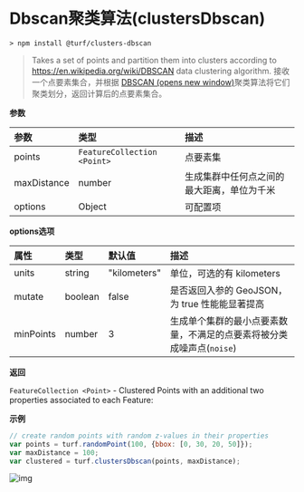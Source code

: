 # Dbscan聚类算法(clustersDbscan)

```
> npm install @turf/clusters-dbscan
```

> Takes a set of points and partition them into clusters according to https://en.wikipedia.org/wiki/DBSCAN data clustering algorithm.
> 接收一个点要素集合，并根据 [DBSCAN (opens new window)](https://baike.baidu.com/item/DBSCAN/4864716?fr=aladdin)聚类算法将它们聚类划分，返回计算后的点要素集合。

**参数**

| 参数        | 类型                        | 描述                                       |
| :---------- | :-------------------------- | :----------------------------------------- |
| points      | `FeatureCollection <Point>` | 点要素集                                   |
| maxDistance | number                      | 生成集群中任何点之间的最大距离，单位为千米 |
| options     | Object                      | 可配置项                                   |

**options选项**

| 属性      | 类型    | 默认值       | 描述                                                         |
| :-------- | :------ | :----------- | :----------------------------------------------------------- |
| units     | string  | "kilometers" | 单位，可选的有 kilometers                                    |
| mutate    | boolean | false        | 是否返回入参的 GeoJSON，为 true 性能能显著提高               |
| minPoints | number  | 3            | 生成单个集群的最小点要素数量，不满足的点要素将被分类成噪声点(`noise`) |

**返回**

`FeatureCollection <Point>` - Clustered Points with an additional two properties associated to each Feature:

**示例**

```js
// create random points with random z-values in their properties
var points = turf.randomPoint(100, {bbox: [0, 30, 20, 50]});
var maxDistance = 100;
var clustered = turf.clustersDbscan(points, maxDistance);
```

![img](https://pzy-images.oss-cn-hangzhou.aliyuncs.com/img/clustersDbscan.6f0ee268.webp)